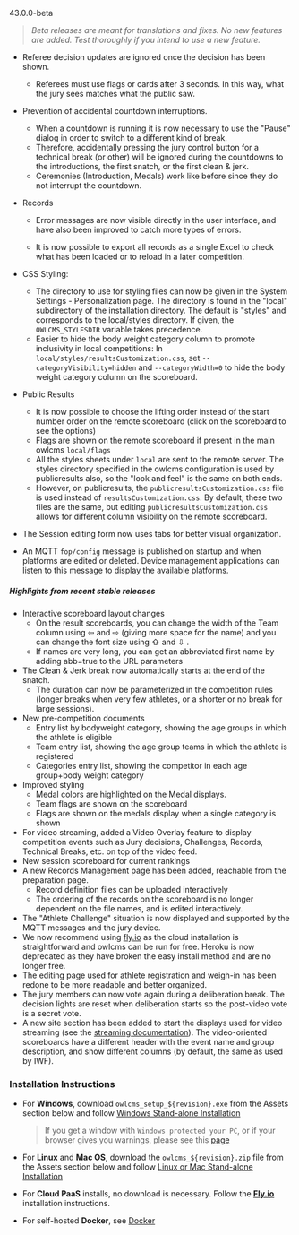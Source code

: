 43.0.0-beta

> *Beta releases are meant for translations and fixes.  No new features are added.  Test thoroughly if you intend to use a new feature.*

- Referee decision updates are ignored once the decision has been shown. 
  - Referees must use flags or cards after 3 seconds. In this way, what the jury sees matches what the public saw.

- Prevention of accidental countdown interruptions.  
  - When a countdown is running it is now necessary to use the "Pause" dialog in order to switch to a different kind of break.
  - Therefore, accidentally pressing the jury control button for a technical break (or other) will be ignored during the countdowns to the introductions, the first snatch, or the first clean & jerk.
  - Ceremonies (Introduction, Medals) work like before since they do not interrupt the countdown.

- Records
  - Error messages are now visible directly in the user interface, and have also been improved to catch more types of errors.

  - It is now possible to export all records as a single Excel to check what has been loaded or to reload in a later competition.
- CSS Styling:  
  - The directory to use for styling files can now be given in the System Settings - Personalization page.  The directory is found in the "local" subdirectory of the installation directory.  The default is "styles" and corresponds to the local/styles directory.  If given, the `OWLCMS_STYLESDIR` variable takes precedence.
  - Easier to hide the body weight category column to promote inclusivity in local competitions: In `local/styles/resultsCustomization.css`, set `--categoryVisibility=hidden` and `--categoryWidth=0` to hide the body weight category column on the scoreboard.
- Public Results 
  - It is now possible to choose the lifting order instead of the start number order on the remote scoreboard (click on the scoreboard to see the options)
  - Flags are shown on the remote scoreboard if present in the main owlcms `local/flags`
  - All the styles sheets under `local` are sent to the remote server.  The styles directory specified in the owlcms configuration is used by publicresults also, so the "look and feel" is the same on both ends. 
  - However, on publicresults, the `publicresultsCustomization.css` file is used instead of `resultsCustomization.css`.  By default, these two files are the same, but editing `publicresultsCustomization.css` allows for different column visibility on the remote scoreboard.
- The Session editing form now uses tabs for better visual organization.
- An MQTT `fop/config` message is published on startup and when platforms are edited or deleted.  Device management applications can listen to this message to display the available platforms.

#####  Highlights from recent stable releases

- Interactive scoreboard layout changes
  - On the result scoreboards, you can change the width of the Team column using ⇦ and ⇨ (giving more space for the name) and you can change the font size using ⇧ and ⇩ .
  - If names are very long, you can get an abbreviated first name by adding abb=true to the URL parameters
- The Clean & Jerk break now automatically starts at the end of the snatch.  
  - The duration can now be parameterized in the competition rules (longer breaks when very few athletes, or a shorter or no break for large sessions).
- New pre-competition documents
  - Entry list by bodyweight category, showing the age groups in which the athlete is eligible
  - Team entry list, showing the age group teams in which the athlete is registered
  - Categories entry list, showing the competitor in each age group+body weight category
- Improved styling
  - Medal colors are highlighted on the Medal displays.
  - Team flags are shown on the scoreboard
  - Flags are shown on the medals display when a single category is shown
- For video streaming, added a Video Overlay feature to display competition events such as Jury decisions, Challenges, Records, Technical Breaks, etc. on top of the video feed.
- New session scoreboard for current rankings
- A new Records Management page has been added, reachable from the preparation page.
  - Record definition files can be uploaded interactively 
  - The ordering of the records on the scoreboard is no longer dependent on the file names, and is edited interactively.
- The "Athlete Challenge" situation is now displayed and supported by the MQTT messages and the jury device.
- We now recommend using [fly.io](https://${env.REPO_OWNER}.github.io/${env.O_REPO_NAME}/#/Fly) as the cloud installation is straightforward and owlcms can be run for free. Heroku is now deprecated as they have broken the easy install method and are no longer free.
- The editing page used for athlete registration and weigh-in has been redone to be more readable and better organized.
- The jury members can now vote again during a deliberation break. The decision lights are reset when deliberation starts so the post-video vote is a secret vote. 
- A new site section has been added to start the displays used for video streaming (see the [streaming documentation](https://${env.REPO_OWNER}.github.io/${env.O_REPO_NAME}/#/OBS?id=_2-setup-owlcms-with-some-data)). The video-oriented scoreboards have a different header with the event name and group description, and show different columns (by default, the same as used by IWF).


### **Installation Instructions**

  - For **Windows**, download `owlcms_setup_${revision}.exe` from the Assets section below and follow [Windows Stand-alone Installation](https://${env.REPO_OWNER}.github.io/${env.O_REPO_NAME}/#/LocalWindowsSetup)

    > If you get a window with `Windows protected your PC`, or if your browser gives you warnings, please see this [page](https://owlcms.github.io/owlcms4-prerelease/#/DefenderOff)

  - For **Linux** and **Mac OS**, download the `owlcms_${revision}.zip` file from the Assets section below and follow [Linux or Mac Stand-alone Installation](https://${env.REPO_OWNER}.github.io/${env.O_REPO_NAME}/#/LocalLinuxMacSetup)

  - For **Cloud PaaS** installs, no download is necessary. Follow the **[Fly.io](https://${env.REPO_OWNER}.github.io/${env.O_REPO_NAME}/#Fly)** installation instructions.

  - For self-hosted **Docker**, see [Docker](https://${env.REPO_OWNER}.github.io/${env.O_REPO_NAME}/#/LocalWindowsSetup)
